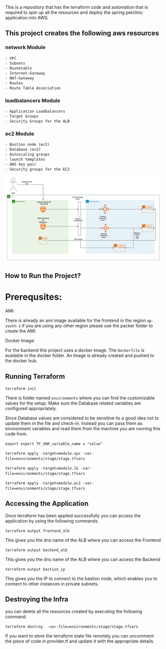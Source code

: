This is a repository that has the terraform code and automation that is required to spin up all the resources and deploy the spring petclinic application into AWS.
## This project creates the following aws resources

### network Module
    - VPC
    - Subnets 
    - Routetable
    - Internet-Gateway
    - NAT-Gateway
    - Routes
    - Route Table Association

### loadbalancers Module
    - Application Loadbalancers
    - Target Groups
    - Security Groups for the ALB
  
### ec2 Module
    - Bastion node (ec2)
    - Database (ec2)
    - Autoscaling groups
    - launch templates
    - AWS key pair
    - Security groups for the EC2

![Alt text](./petclinic.jpg "Title")


## How to Run the Project?

# Prerequsites:

AMI:

There is already an ami image available for the frontend in the region `ap-south-1` if you are using any other region please use the packer folder to create the AMI.

Docker Image:

For the backend this project uses a docker image. The `Dockerfile` is available in the docker folder. An Image is already created and pushed to the docker hub.

## Running Terraform

`terraform init` <br>

There is folder named `environments` where you can find the customizable values for the setup. Make sure the Database related variables are configured appropriately.

Since Database values are considered to be sensitive its a good idea not to update them in the file and check-in. Instead you can pass them as environment variables and read them from the machine you are running this code from.

`export export TF_VAR_variable_name = "value"`

`terraform apply -target=module.vpc -var-file=environments/stage/stage.tfvars` <br>

`terraform apply -target=module.lb -var-file=environments/stage/stage.tfvars`  <br>

`terraform apply -target=module.ec2 -var-file=environments/stage/stage.tfvars`  <br>

## Accessing the Application

Once terraform has been applied successfully you can access the application by using the following commands.

`terraform output frontend_alb`

This gives you the dns name of the ALB where you can access the Frontend


`terraform output backend_alb`

This gives you the dns name of the ALB where you can access the Backend


`terraform output bastion_ip`

This gives you the IP to connect to the bastion node, which enables you to connect to other instances in private subnets.

## Destroying the Infra

you can delete all the resources created by executing the following command.

`terraform destroy  -var-file=environments/stage/stage.tfvars`
  

If you want to store the terraform state file remotely you can uncomment the piece of code in provider.tf and update it with the appropriate details.